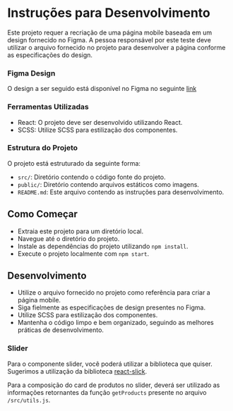 # Instruções para Desenvolvimento

Este projeto requer a recriação de uma página mobile baseada em um design fornecido no Figma. A pessoa responsável por este teste deve utilizar o arquivo fornecido no projeto para desenvolver a página conforme as especificações do design.

### Figma Design

O design a ser seguido está disponível no Figma no seguinte [link](https://www.figma.com/file/lAAailSNvI7cZQAllaYOgh/Untitled?type=design&node-id=0%3A1&mode=design&t=MXWGaECxZGzFZF24-1)

### Ferramentas Utilizadas

- React: O projeto deve ser desenvolvido utilizando React.
- SCSS: Utilize SCSS para estilização dos componentes.

### Estrutura do Projeto

O projeto está estruturado da seguinte forma:

- `src/`: Diretório contendo o código fonte do projeto.
- `public/`: Diretório contendo arquivos estáticos como imagens.
- `README.md`: Este arquivo contendo as instruções para desenvolvimento.

## Como Começar

- Extraia este projeto para um diretório local.
- Navegue até o diretório do projeto.
- Instale as dependências do projeto utilizando `npm install`.
- Execute o projeto localmente com `npm start`.

## Desenvolvimento

- Utilize o arquivo fornecido no projeto como referência para criar a página mobile.
- Siga fielmente as especificações de design presentes no Figma.
- Utilize SCSS para estilização dos componentes.
- Mantenha o código limpo e bem organizado, seguindo as melhores práticas de desenvolvimento.

### Slider

Para o componente slider, você poderá utilizar a biblioteca que quiser. Sugerimos a utilização da biblioteca [react-slick](https://react-slick.neostack.com/).

Para a composição do card de produtos no slider, deverá ser utilizado as informações retornantes da função `getProducts` presente no arquivo `/src/utils.js`.
